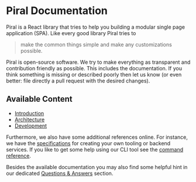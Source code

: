# Piral Documentation

Piral is a React library that tries to help you building a modular single page application (SPA). Like every good library Piral tries to

> make the common things simple and make any customizations possible.

Piral is open-source software. We try to make everything as transparent and contribution friendly as possible. This includes the documentation. If you think something is missing or described poorly then let us know (or even better: file directly a pull request with the desired changes).

## Available Content

- [Introduction](./introduction.md)
- [Architecture](./architecture.md)
- [Development](./development.md)

Furthermore, we also have some additional references online. For instance, we have the [specifications](./specs/README.md) for creating your own tooling or backend services. If you like to get some help using our CLI tool see the [command reference](./commands/README.md).

Besides the available documentation you may also find some helpful hint in our dedicated [Questions & Answers](./questions/README.md) section.
